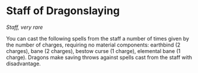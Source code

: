 # Staff of Dragonslaying
*Staff, very rare*

You can cast the following spells from the staff a number of times given by the number of charges, requiring no material components: earthbind (2 charges), bane (2 charges), bestow curse (1 charge), elemental bane (1 charge). Dragons make saving throws against spells cast from the staff with disadvantage.
